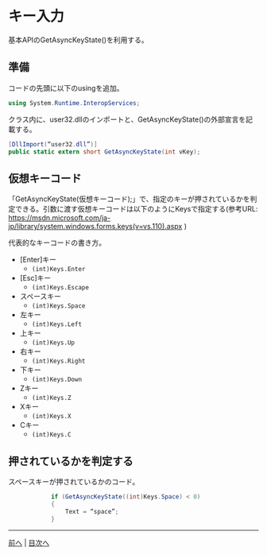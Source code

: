 # キー入力
基本APIのGetAsyncKeyState()を利用する。

## 準備
コードの先頭に以下のusingを追加。

```cs
using System.Runtime.InteropServices;
```

クラス内に、user32.dllのインポートと、GetAsyncKeyState()の外部宣言を記載する。

```cs
[DllImport(“user32.dll”)]
public static extern short GetAsyncKeyState(int vKey);
```

## 仮想キーコード
「GetAsyncKeyState(仮想キーコード);」で、指定のキーが押されているかを判定できる。引数に渡す仮想キーコードは以下のようにKeysで指定する(参考URL: https://msdn.microsoft.com/ja-jp/library/system.windows.forms.keys(v=vs.110).aspx )

代表的なキーコードの書き方。

- [Enter]キー
  - `(int)Keys.Enter`
- [Esc]キー
  - `(int)Keys.Escape`
- スペースキー
  - `(int)Keys.Space`
- 左キー
  - `(int)Keys.Left`
- 上キー
  - `(int)Keys.Up`
- 右キー
  - `(int)Keys.Right`
- 下キー
  - `(int)Keys.Down`
- Zキー
  - `(int)Keys.Z`
- Xキー
  - `(int)Keys.X`
- Cキー
  - `(int)Keys.C`

## 押されているかを判定する
スペースキーが押されているかのコード。

```cs
            if (GetAsyncKeyState((int)Keys.Space) < 0)
            {
                Text = “space”;
            }
```

---

[前へ](16.md) | [目次へ](README.md#%E7%9B%AE%E6%AC%A1)
